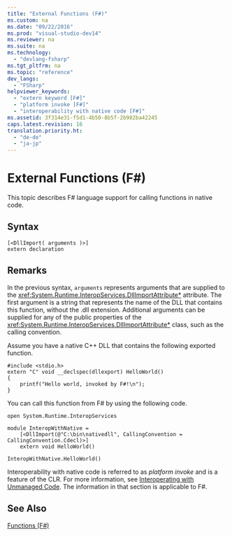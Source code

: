```yaml
---
title: "External Functions (F#)"
ms.custom: na
ms.date: "09/22/2016"
ms.prod: "visual-studio-dev14"
ms.reviewer: na
ms.suite: na
ms.technology: 
  - "devlang-fsharp"
ms.tgt_pltfrm: na
ms.topic: "reference"
dev_langs: 
  - "FSharp"
helpviewer_keywords: 
  - "extern keyword [F#]"
  - "platform invoke [F#]"
  - "interoperability with native code [F#]"
ms.assetid: 3f314e31-f5d1-4b50-8b5f-2b982ba42245
caps.latest.revision: 16
translation.priority.ht: 
  - "de-de"
  - "ja-jp"
---
```

# External Functions (F#)
This topic describes F# language support for calling functions in native code.  
  
## Syntax  
  
```  
[<DllImport( arguments )>]  
extern declaration  
```  
  
## Remarks  
 In the previous syntax, `arguments` represents arguments that are supplied to the <xref:System.Runtime.InteropServices.DllImportAttribute*> attribute. The first argument is a string that represents the name of the DLL that contains this function, without the .dll extension. Additional arguments can be supplied for any of the public properties of the <xref:System.Runtime.InteropServices.DllImportAttribute*> class, such as the calling convention.  
  
 Assume you have a native C++ DLL that contains the following exported function.  
  
```cpp#  
#include <stdio.h>  
extern "C" void __declspec(dllexport) HelloWorld()  
{  
    printf("Hello world, invoked by F#!\n");  
}  
```  
  
 You can call this function from F# by using the following code.  
  
```f#  
open System.Runtime.InteropServices  
  
module InteropWithNative =  
    [<DllImport(@"C:\bin\nativedll", CallingConvention = CallingConvention.Cdecl)>]  
    extern void HelloWorld()  
  
InteropWithNative.HelloWorld()  
```  
  
 Interoperability with native code is referred to as *platform invoke* and is a feature of the CLR. For more information, see [Interoperating with Unmanaged Code](assetId:///ccb68ce7-b0e9-4ffb-839d-03b1cd2c1258). The information in that section is applicable to F#.  
  
## See Also  
 [Functions (F#)](../VS_csharp/functions--fsharp-.md)